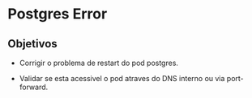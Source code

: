 # Postgres Error

## Objetivos

- Corrigir o problema de restart do pod postgres.

- Validar se esta acessivel o pod atraves do DNS interno ou via port-forward.